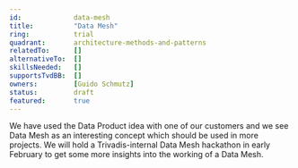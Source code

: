 ```yaml
---
id: 			data-mesh
title:          "Data Mesh"
ring:           trial
quadrant:       architecture-methods-and-patterns
relatedTo:		[]
alternativeTo:	[]
skillsNeeded:	[]
supportsTvdBB:	[]
owners:         [Guido Schmutz]  
status:			draft
featured:       true
---
```


We have used the Data Product idea with one of our customers and we see Data Mesh as an interesting concept which should be used in more projects. 
We will hold a Trivadis-internal Data Mesh hackathon in early February to get some more insights into the working of a Data Mesh.